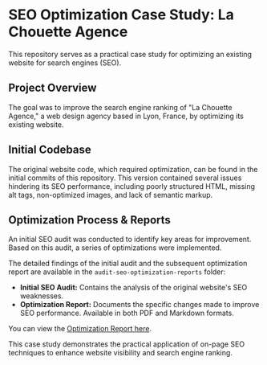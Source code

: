 # SEO Optimization Case Study: La Chouette Agence

This repository serves as a practical case study for optimizing an existing website for search engines (SEO).

## Project Overview

The goal was to improve the search engine ranking of "La Chouette Agence," a web design agency based in Lyon, France, by optimizing its existing website.

## Initial Codebase

The original website code, which required optimization, can be found in the initial commits of this repository. This version contained several issues hindering its SEO performance, including poorly structured HTML, missing alt tags, non-optimized images, and lack of semantic markup.

## Optimization Process & Reports

An initial SEO audit was conducted to identify key areas for improvement. Based on this audit, a series of optimizations were implemented.

The detailed findings of the initial audit and the subsequent optimization report are available in the `audit-seo-optimization-reports` folder:

*   **Initial SEO Audit:** Contains the analysis of the original website's SEO weaknesses.
*   **Optimization Report:** Documents the specific changes made to improve SEO performance. Available in both PDF and Markdown formats.

You can view the [Optimization Report here](./audit-seo-optimization-reports/optimization-report.md).

This case study demonstrates the practical application of on-page SEO techniques to enhance website visibility and search engine ranking.


